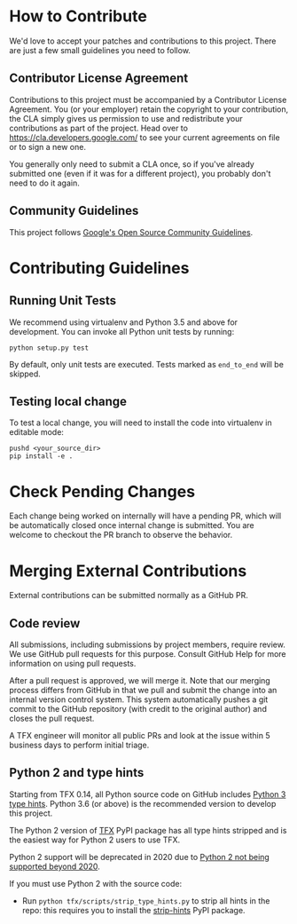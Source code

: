 # How to Contribute

We'd love to accept your patches and contributions to this project. There are
just a few small guidelines you need to follow.

## Contributor License Agreement

Contributions to this project must be accompanied by a Contributor License
Agreement. You (or your employer) retain the copyright to your contribution,
the CLA simply gives us permission to use and redistribute your contributions as
part of the project. Head over to <https://cla.developers.google.com/> to see
your current agreements on file or to sign a new one.

You generally only need to submit a CLA once, so if you've already submitted one
(even if it was for a different project), you probably don't need to do it
again.

## Community Guidelines
This project follows [Google's Open Source Community Guidelines](
https://opensource.google.com/conduct/).

# Contributing Guidelines

## Running Unit Tests
We recommend using virtualenv and Python 3.5 and above for development. You can
invoke all Python unit tests by running:

```
python setup.py test
```

By default, only unit tests are executed. Tests marked as `end_to_end` will be
skipped.

## Testing local change
To test a local change, you will need to install the code into virtualenv in editable
mode:

```
pushd <your_source_dir>
pip install -e .
```


# Check Pending Changes
Each change being worked on internally will have a pending PR, which will be
automatically closed once internal change is submitted. You are welcome to
checkout the PR branch to observe the behavior.

# Merging External Contributions
External contributions can be submitted normally as a GitHub PR.

## Code review
All submissions, including submissions by project members, require review. We
use GitHub pull requests for this purpose. Consult GitHub Help for more
information on using pull requests.

After a pull request is approved, we will merge it. Note that our merging process differs
from GitHub in that we pull and submit the change into an internal version
control system. This system automatically pushes a git commit to the GitHub
repository (with credit to the original author) and closes the pull request.

A TFX engineer will monitor all public PRs and look at the issue within 5
business days to perform initial triage.

## Python 2 and type hints
Starting from TFX 0.14, all Python source code on GitHub includes
[Python 3 type hints](https://docs.python.org/3.5/library/typing.html). Python
3.6 (or above) is the recommended version to develop this project.

The Python 2 version of [TFX](https://pypi.org/project/tfx/) PyPI package has
all type hints stripped and is the easiest way for Python 2 users to use TFX.

Python 2 support will be deprecated in 2020 due to
[Python 2 not being supported beyond 2020](https://www.python.org/dev/peps/pep-0373/).

If you must use Python 2 with the source code:

* Run `python tfx/scripts/strip_type_hints.py` to strip all hints in the repo:
this requires you to install the
[strip-hints](https://pypi.org/project/strip-hints/) PyPI package.
